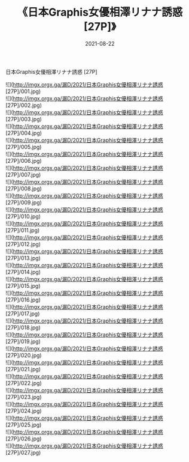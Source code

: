 ﻿---
layout: post
title:  《日本Graphis女優相澤リナナ誘惑 [27P]》
date:   2021-08-22
img: http://imgx.orgx.ga/漏D/2021/日本Graphis女優相澤リナナ誘惑 [27P]/000.jpg
categories: [美女, 清纯, 唯美]
---

日本Graphis女優相澤リナナ誘惑 [27P]

  ![](http://imgx.orgx.ga/漏D/2021/日本Graphis女優相澤リナナ誘惑 [27P]/001.jpg) <br> ![](http://imgx.orgx.ga/漏D/2021/日本Graphis女優相澤リナナ誘惑 [27P]/002.jpg) <br> ![](http://imgx.orgx.ga/漏D/2021/日本Graphis女優相澤リナナ誘惑 [27P]/003.jpg) <br> ![](http://imgx.orgx.ga/漏D/2021/日本Graphis女優相澤リナナ誘惑 [27P]/004.jpg) <br> ![](http://imgx.orgx.ga/漏D/2021/日本Graphis女優相澤リナナ誘惑 [27P]/005.jpg) <br> ![](http://imgx.orgx.ga/漏D/2021/日本Graphis女優相澤リナナ誘惑 [27P]/006.jpg) <br> ![](http://imgx.orgx.ga/漏D/2021/日本Graphis女優相澤リナナ誘惑 [27P]/007.jpg) <br> ![](http://imgx.orgx.ga/漏D/2021/日本Graphis女優相澤リナナ誘惑 [27P]/008.jpg) <br> ![](http://imgx.orgx.ga/漏D/2021/日本Graphis女優相澤リナナ誘惑 [27P]/009.jpg) <br> ![](http://imgx.orgx.ga/漏D/2021/日本Graphis女優相澤リナナ誘惑 [27P]/010.jpg) <br> ![](http://imgx.orgx.ga/漏D/2021/日本Graphis女優相澤リナナ誘惑 [27P]/011.jpg) <br> ![](http://imgx.orgx.ga/漏D/2021/日本Graphis女優相澤リナナ誘惑 [27P]/012.jpg) <br> ![](http://imgx.orgx.ga/漏D/2021/日本Graphis女優相澤リナナ誘惑 [27P]/013.jpg) <br> ![](http://imgx.orgx.ga/漏D/2021/日本Graphis女優相澤リナナ誘惑 [27P]/014.jpg) <br> ![](http://imgx.orgx.ga/漏D/2021/日本Graphis女優相澤リナナ誘惑 [27P]/015.jpg) <br> ![](http://imgx.orgx.ga/漏D/2021/日本Graphis女優相澤リナナ誘惑 [27P]/016.jpg) <br> ![](http://imgx.orgx.ga/漏D/2021/日本Graphis女優相澤リナナ誘惑 [27P]/017.jpg) <br> ![](http://imgx.orgx.ga/漏D/2021/日本Graphis女優相澤リナナ誘惑 [27P]/018.jpg) <br> ![](http://imgx.orgx.ga/漏D/2021/日本Graphis女優相澤リナナ誘惑 [27P]/019.jpg) <br> ![](http://imgx.orgx.ga/漏D/2021/日本Graphis女優相澤リナナ誘惑 [27P]/020.jpg) <br> ![](http://imgx.orgx.ga/漏D/2021/日本Graphis女優相澤リナナ誘惑 [27P]/021.jpg) <br> ![](http://imgx.orgx.ga/漏D/2021/日本Graphis女優相澤リナナ誘惑 [27P]/022.jpg) <br> ![](http://imgx.orgx.ga/漏D/2021/日本Graphis女優相澤リナナ誘惑 [27P]/023.jpg) <br> ![](http://imgx.orgx.ga/漏D/2021/日本Graphis女優相澤リナナ誘惑 [27P]/024.jpg) <br> ![](http://imgx.orgx.ga/漏D/2021/日本Graphis女優相澤リナナ誘惑 [27P]/025.jpg) <br> ![](http://imgx.orgx.ga/漏D/2021/日本Graphis女優相澤リナナ誘惑 [27P]/026.jpg) <br> ![](http://imgx.orgx.ga/漏D/2021/日本Graphis女優相澤リナナ誘惑 [27P]/027.jpg) <br>